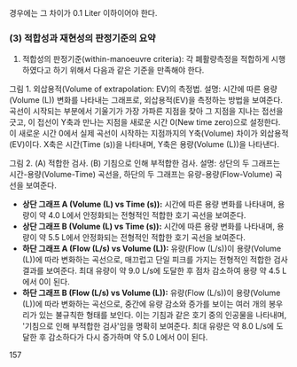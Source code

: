 경우에는 그 차이가 0.1 Liter 이하이어야 한다.

### (3) 적합성과 재현성의 판정기준의 요약
1. 적합성의 판정기준(within-manoeuvre criteria): 각 폐활량측정을 적합하게 시행하였다고 하기 위해서 다음과 같은
기준을 만족해야 한다.

그림 1. 외삽용적(Volume of extrapolation: EV)의 측정법.
설명: 시간에 따른 용량(Volume (L)) 변화를 나타내는 그래프로, 외삽용적(EV)을 측정하는 방법을 보여준다. 곡선이 시작되는 부분에서 기울기가 가장 가파른 지점을 찾아 그 지점을 지나는 접선을 긋고, 이 접선이 Y축과 만나는 지점을 새로운 시간 0(New time zero)으로 설정한다. 이 새로운 시간 0에서 실제 곡선이 시작하는 지점까지의 Y축(Volume) 차이가 외삽용적(EV)이다. X축은 시간(Time (s))을 나타내며, Y축은 용량(Volume (L))을 나타낸다.

그림 2. (A) 적합한 검사. (B) 기침으로 인해 부적합한 검사.
설명: 상단의 두 그래프는 시간-용량(Volume-Time) 곡선을, 하단의 두 그래프는 유량-용량(Flow-Volume) 곡선을 보여준다.
-   **상단 그래프 A (Volume (L) vs Time (s)):** 시간에 따른 용량 변화를 나타내며, 용량이 약 4.0 L에서 안정화되는 전형적인 적합한 호기 곡선을 보여준다.
-   **상단 그래프 B (Volume (L) vs Time (s)):** 시간에 따른 용량 변화를 나타내며, 용량이 약 5.5 L에서 안정화되는 전형적인 적합한 호기 곡선을 보여준다.
-   **하단 그래프 A (Flow (L/s) vs Volume (L)):** 유량(Flow (L/s))이 용량(Volume (L))에 따라 변화하는 곡선으로, 매끄럽고 단일 피크를 가지는 전형적인 적합한 검사 결과를 보여준다. 최대 유량이 약 9.0 L/s에 도달한 후 점차 감소하여 용량 약 4.5 L에서 0이 된다.
-   **하단 그래프 B (Flow (L/s) vs Volume (L)):** 유량(Flow (L/s))이 용량(Volume (L))에 따라 변화하는 곡선으로, 중간에 유량 감소와 증가를 보이는 여러 개의 봉우리가 있는 불규칙한 형태를 보인다. 이는 기침과 같은 호기 중의 인공물을 나타내며, '기침으로 인해 부적합한 검사'임을 명확히 보여준다. 최대 유량은 약 8.0 L/s에 도달한 후 감소하다가 다시 증가하며 약 5.0 L에서 0이 된다.

<PAGE>157